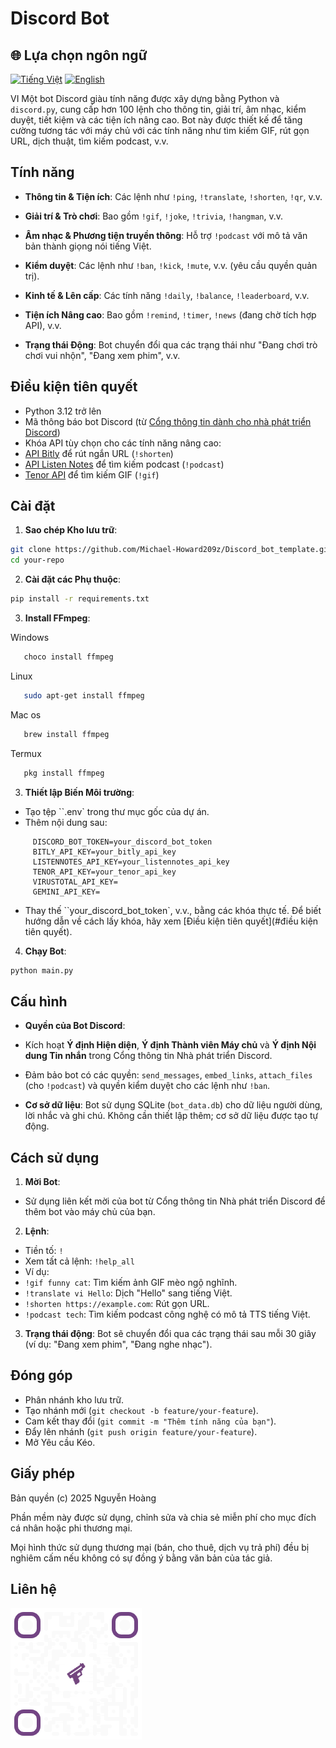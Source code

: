 # Discord Bot
## 🌐 Lựa chọn ngôn ngữ

[<img src="https://upload.wikimedia.org/wikipedia/commons/2/21/Flag_of_Vietnam.svg" alt="Tiếng Việt" width="40"/>](README_vi.md)
[<img src="https://upload.wikimedia.org/wikipedia/en/a/a4/Flag_of_the_United_States.svg" alt="English" width="40"/>](README.md)

VI
Một bot Discord giàu tính năng được xây dựng bằng Python và `discord.py`, cung cấp hơn 100 lệnh cho thông tin, giải trí, âm nhạc, kiểm duyệt, tiết kiệm và các tiện ích nâng cao. Bot này được thiết kế để tăng cường tương tác với máy chủ với các tính năng như tìm kiếm GIF, rút gọn URL, dịch thuật, tìm kiếm podcast, v.v.

## Tính năng
- **Thông tin & Tiện ích**: Các lệnh như `!ping`, `!translate`, `!shorten`, `!qr`, v.v.
- **Giải trí & Trò chơi**: Bao gồm `!gif`, `!joke`, `!trivia`, `!hangman`, v.v.
- **Âm nhạc & Phương tiện truyền thông**: Hỗ trợ `!podcast` với mô tả văn bản thành giọng nói tiếng Việt.
- **Kiểm duyệt**: Các lệnh như `!ban`, `!kick`, `!mute`, v.v. (yêu cầu quyền quản trị).

- **Kinh tế & Lên cấp**: Các tính năng `!daily`, `!balance`, `!leaderboard`, v.v.
- **Tiện ích Nâng cao**: Bao gồm `!remind`, `!timer`, `!news` (đang chờ tích hợp API), v.v.
- **Trạng thái Động**: Bot chuyển đổi qua các trạng thái như "Đang chơi trò chơi vui nhộn", "Đang xem phim", v.v.

## Điều kiện tiên quyết
- Python 3.12 trở lên
- Mã thông báo bot Discord (từ [Cổng thông tin dành cho nhà phát triển Discord](https://discord.com/developers/applications))
- Khóa API tùy chọn cho các tính năng nâng cao:
- [API Bitly](https://dev.bitly.com/) để rút ngắn URL (`!shorten`)
- [API Listen Notes](https://www.listennotes.com/api/) để tìm kiếm podcast (`!podcast`)
- [Tenor API](https://tenor.com/developer/keyregistration) để tìm kiếm GIF (`!gif`)

## Cài đặt
1. **Sao chép Kho lưu trữ**:
```bash
git clone https://github.com/Michael-Howard209z/Discord_bot_template.git
cd your-repo
```

2. **Cài đặt các Phụ thuộc**:
```bash
pip install -r requirements.txt
```
3. **Install FFmpeg**:

Windows
```bash
   choco install ffmpeg
   ```
Linux
```bash
   sudo apt-get install ffmpeg
   ```
Mac os
```bash
   brew install ffmpeg
   ``` 
Termux 
```bash
   pkg install ffmpeg
   ```   

3. **Thiết lập Biến Môi trường**:
- Tạo tệp ``.env` trong thư mục gốc của dự án.
- Thêm nội dung sau:
```plaintext
     DISCORD_BOT_TOKEN=your_discord_bot_token
     BITLY_API_KEY=your_bitly_api_key
     LISTENNOTES_API_KEY=your_listennotes_api_key
     TENOR_API_KEY=your_tenor_api_key
     VIRUSTOTAL_API_KEY=
     GEMINI_API_KEY=
```
- Thay thế ``your_discord_bot_token`, v.v., bằng các khóa thực tế. Để biết hướng dẫn về cách lấy khóa, hãy xem [Điều kiện tiên quyết](#điều kiện tiên quyết).

4. **Chạy Bot**:
```bash
python main.py
```

## Cấu hình
- **Quyền của Bot Discord**:
- Kích hoạt **Ý định Hiện diện**, **Ý định Thành viên Máy chủ** và **Ý định Nội dung Tin nhắn** trong Cổng thông tin Nhà phát triển Discord.
- Đảm bảo bot có các quyền: `send_messages`, `embed_links`, `attach_files` (cho `!podcast`) và quyền kiểm duyệt cho các lệnh như `!ban`.

- **Cơ sở dữ liệu**: Bot sử dụng SQLite (`bot_data.db`) cho dữ liệu người dùng, lời nhắc và ghi chú. Không cần thiết lập thêm; cơ sở dữ liệu được tạo tự động.

## Cách sử dụng
1. **Mời Bot**:
- Sử dụng liên kết mời của bot từ Cổng thông tin Nhà phát triển Discord để thêm bot vào máy chủ của bạn.
2. **Lệnh**:
- Tiền tố: `!`
- Xem tất cả lệnh: `!help_all`
- Ví dụ:
- `!gif funny cat`: Tìm kiếm ảnh GIF mèo ngộ nghĩnh.
- `!translate vi Hello`: Dịch "Hello" sang tiếng Việt.
- `!shorten https://example.com`: Rút gọn URL.
- `!podcast tech`: Tìm kiếm podcast công nghệ có mô tả TTS tiếng Việt.
3. **Trạng thái động**: Bot sẽ chuyển đổi qua các trạng thái sau mỗi 30 giây (ví dụ: "Đang xem phim", "Đang nghe nhạc").

## Đóng góp
- Phân nhánh kho lưu trữ.
- Tạo nhánh mới (`git checkout -b feature/your-feature`).
- Cam kết thay đổi (`git commit -m "Thêm tính năng của bạn"`).
- Đẩy lên nhánh (`git push origin feature/your-feature`).
- Mở Yêu cầu Kéo.

## Giấy phép
Bản quyền (c) 2025 Nguyễn Hoàng

Phần mềm này được sử dụng, chỉnh sửa và chia sẻ miễn phí
cho mục đích cá nhân hoặc phi thương mại.

Mọi hình thức sử dụng thương mại (bán, cho thuê, dịch vụ trả phí)
đều bị nghiêm cấm nếu không có sự đồng ý bằng văn bản của tác giả.

## Liên hệ

<img src="qr.png">
